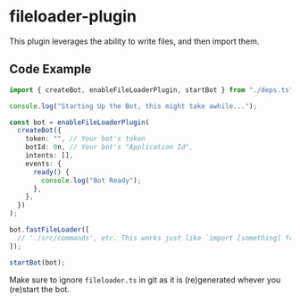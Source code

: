 # fileloader-plugin

This plugin leverages the ability to write files, and then import them.

## Code Example

```typescript
import { createBot, enableFileLoaderPlugin, startBot } from "./deps.ts"; // Import discordeno and this plugin.

console.log("Starting Up the Bot, this might take awhile...");

const bot = enableFileLoaderPlugin(
  createBot({
    token: "", // Your bot's token
    botId: 0n, // Your bot's "Application Id",
    intents: [],
    events: {
      ready() {
        console.log("Bot Ready");
      },
    },
  })
);

bot.fastFileLoader([
  // './src/commands', etc. This works just like `import [something] from [somewhere]`
]);

startBot(bot);
```

Make sure to ignore `fileloader.ts` in git as it is (re)generated whever you (re)start the bot.
